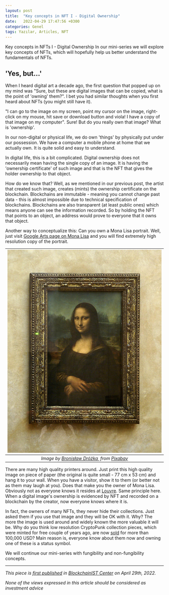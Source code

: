 ```yaml
---
layout: post
title:  "Key concepts in NFT I - Digital Ownership"
date:   2022-04-29 17:47:56 +0300
categories: Genel
tags: Yazılar, Articles, NFT
---
```


Key concepts in NFTs I - Digital Ownership 
In our mini-series we will explore key concepts of NFTs, which will hopefully help us better understand the fundamentals of NFTs. 

## 'Yes, but...'
When I heard digital art a decade ago, the first question that popped up on my mind was "Sure, but these are digital images that can be copied, what is the point of 'owning' them?".  I bet you had similar thoughts when you first heard about NFTs (you might still have it). 

"I can go to the image on my screen, point my cursor on the image, right-click on my mouse, hit save or download button and viola! I have a copy of that image on my computer". Sure! But do you really own that image? What is 'ownership'. 

In our non-digital or physical life, we do own 'things' by physically put under our possession. We have a computer a mobile phone at home that we actually own. It is quite solid and easy to understand. 

In digital life, this is a bit complicated. Digital ownership does not necessarily mean having the single copy of an image. It is having the 'ownership certificate' of such image and that is the NFT that gives the holder ownership to that object. 

How do we know that? Well, as we mentioned in our previous post, the artist that created such image, creates (mints) the ownership certificate on the blockchain. Blockchains are immutable - meaning you cannot change past data - this is almost impossible due to technical specification of blockchains. Blockchains are also transparent (at least public ones) which means anyone can see the information recorded. So by holding the NFT that points to an object, an address would prove to everyone that it owns that object. 

Another way to conceptualize this: Can you own a Mona Lisa portrait. Well, just visit [Google Arts page on Mona Lisa](https://artsandculture.google.com/asset/portrait-de-lisa-gherardini-%C3%A9pouse-de-francesco-del-giocondo-dite-monna-lisa-la-gioconda-ou-la-joconde/EQEwC4DDeM7qkA?hl=en) and you will find extremely high resolution copy of the portrait. 

| ![mona_lisa](/assets/mona_lisa-1053852_800.jpg)|
|:--:| 
| *Image by [Bronisław Dróżka ](https://pixabay.com/users/uroburos-325152/) from [Pixabay](https://pixabay.com/)*|

There are many high quality printers around. Just print this high quality image on piece of paper (the original is quite small - 77 cm x 53 cm) and hang it to your wall. When you have a visitor, show it to them (or better not as them may laugh at you). Does that make you the owner of Mona Lisa. Obviously not as everyone knows it resides at [Louvre](https://en.wikipedia.org/wiki/Louvre). Same principle here. When a digital image's ownership is evidenced by NFT and recorded on a blockchain by the creator, now everyone knows where it is. 

In fact, the owners of many NFTs, they never hide their collections. Just asked them if you use that image and they will  be OK with it. Why? The more the image is used around and widely known the more valuable it will be. Why do you think low resolution CryptoPunk collection pieces, which were minted for free couple of years ago, are now [sold](https://opensea.io/collection/cryptopunks?tab=activity) for more than 100,000 USD?  Main reason is, everyone know about them now and owning one of these is a status symbol. 

We will continue our mini-series with fungibility and non-fungibility concepts. 

---
*This piece is [first published]() in [BlockchainIST Center](https://medium.com/blockchainist-center) on April 29th, 2022.*

*None of the views expressed in this article should be considered as investment advice*

